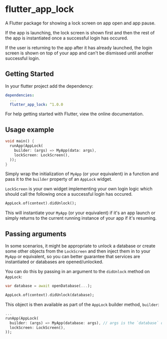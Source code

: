 # flutter_app_lock

A Flutter package for showing a lock screen on app open and app pause.

If the app is launching, the lock screen is shown first and then the rest of the app is instantiated once a successful login has occured.

If the user is returning to the app after it has already launched, the login screen is shown on top of your app and can't be dismissed until another successful login.

## Getting Started

In your flutter project add the dependency:

```yaml
dependencies:
  ...
  flutter_app_lock: ^1.0.0
```

For help getting started with Flutter, view the online documentation.

## Usage example

```dart
void main() {
  runApp(AppLock(
    builder: (args) => MyApp(data: args),
    lockScreen: LockScreen(),
  ));
}
```

Simply wrap the initialization of `MyApp` (or your equivalent) in a function and pass it to the `builder` property of an `AppLock` widget.

`LockScreen` is your own widget implementing your own login logic which should call the following once a successful login has occured.

```dart
AppLock.of(context).didUnlock();
```

This will instantiate your `MyApp` (or your equivalent) if it's an app launch or simply returns to the current running instance of your app if it's resuming.

## Passing arguments

In some scenarios, it might be appropriate to unlock a database or create some other objects from the `LockScreen` and then inject them in to your `MyApp` or equivalent, so you can better guarantee that services are instantiated or databases are opened/unlocked.

You can do this by passing in an argument to the `didUnlock` method on `AppLock`:

```dart
var database = await openDatabase(...);

AppLock.of(context).didUnlock(database);
```

This object is then available as part of the `AppLock` builder method, `builder`:

```dart
...
runApp(AppLock(
  builder: (args) => MyApp(database: args), // args is the `database` object passed in to `didUnlock`
  lockScreen: LockScreen(),
));
```
